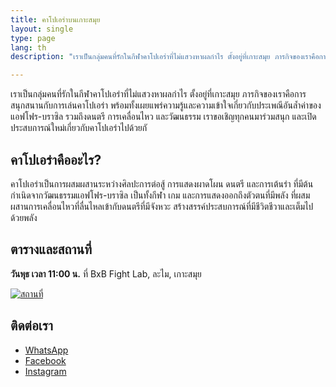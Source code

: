 ```yaml
---
title: คาโปเอร่าบนเกาะสมุย
layout: single
type: page
lang: th
description: "เราเป็นกลุ่มคนที่รักในกีฬาคาโปเอร่าที่ไม่แสวงหาผลกำไร ตั้งอยู่ที่เกาะสมุย ภารกิจของเราคือการสนุกสนานกับการเล่นคาโปเอร่า พร้อมทั้งเผยแพร่ความรู้และความเข้าใจเกี่ยวกับประเพณีอันล้ำค่าของแอฟโฟร-บราซิล รวมถึงดนตรี การเคลื่อนไหว และวัฒนธรรม เราขอเชิญทุกคนมาร่วมสนุก และเปิดประสบการณ์ใหม่เกี่ยวกับคาโปเอร่าไปด้วยกั"

---
```


เราเป็นกลุ่มคนที่รักในกีฬาคาโปเอร่าที่ไม่แสวงหาผลกำไร ตั้งอยู่ที่เกาะสมุย ภารกิจของเราคือการสนุกสนานกับการเล่นคาโปเอร่า พร้อมทั้งเผยแพร่ความรู้และความเข้าใจเกี่ยวกับประเพณีอันล้ำค่าของแอฟโฟร-บราซิล รวมถึงดนตรี การเคลื่อนไหว และวัฒนธรรม 
เราขอเชิญทุกคนมาร่วมสนุก และเปิดประสบการณ์ใหม่เกี่ยวกับคาโปเอร่าไปด้วยกั

## คาโปเอร่าคืออะไร?
คาโปเอร่าเป็นการผสมผสานระหว่างศิลปะการต่อสู้ การแสดงผาดโผน ดนตรี และการเต้นรำ ที่มีต้นกำเนิดจากวัฒนธรรมแอฟโฟร-บราซิล เป็นทั้งกีฬา เกม และการแสดงออกถึงตัวตนที่มีพลัง ที่ผสมผสานการเคลื่อนไหวที่ลื่นไหลเข้ากับดนตรีที่มีจังหวะ สร้างสรรค์ประสบการณ์ที่มีชีวิตชีวาและเต็มไปด้วยพลัง

## ตารางและสถานที่
**วันพุธ เวลา 11:00 น.**
ที่ BxB Fight Lab, ละไม, เกาะสมุย

[![สถานที่](/images/map-bxb.jpg)](https://maps.app.goo.gl/e8WMttX7tELWdksT7)
<!-- **วันพุธ เวลา 10:00 น.**  
ที่จุดชมวิวหัวถนน เกาะสมุย

[![สถานที่](/images/map.png)](https://maps.app.goo.gl/cRNyjDFFbD591e5z8) -->

## ติดต่อเรา
- [WhatsApp](https://wa.link/cmotjh)
- [Facebook](https://facebook.com/capoeirasamui)
- [Instagram](https://instagram.com/capoeirasamui)
